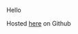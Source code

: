 <p>Hello</p>
<p>Hosted <a href="https://pluhec.github.io/Menu/" target="_blank">here</a> on Github</p>

